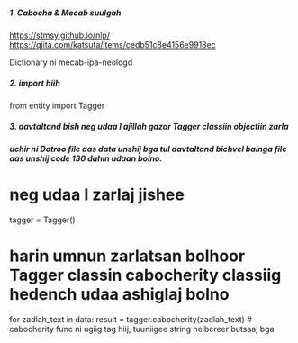 ##### 1. Cabocha & Mecab suulgah #####

https://stmsy.github.io/nlp/
https://qiita.com/katsuta/items/cedb51c8e4156e9918ec

Dictionary ni mecab-ipa-neologd

##### 2. import hiih #####

from entity import Tagger

##### 3. davtaltand bish neg udaa l ajillah gazar Tagger classiin objectiin zarla #####
##### uchir ni Dotroo file aas data unshij bga tul davtaltand bichvel bainga file aas unshij code 130 dahin udaan bolno. #####

# neg udaa l zarlaj jishee
tagger = Tagger()

# harin umnun zarlatsan bolhoor Tagger classin cabocherity classiig hedench udaa ashiglaj bolno
for zadlah_text in data:
	result = tagger.cabocherity(zadlah_text)
	# cabocherity func ni ugiig tag hiij, tuuniigee string helbereer butsaaj bga


